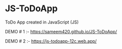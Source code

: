 # JS-ToDoApp
ToDo App created in JavaScript (JS)

DEMO # 1 :-
https://sameem420.github.io/JS-ToDoApp/

DEMO # 2 :-
https://js-todoapp-12c.web.app/

